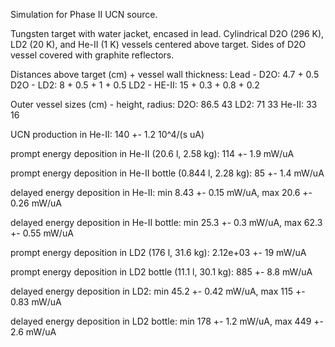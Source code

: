 Simulation for Phase II UCN source.

Tungsten target with water jacket, encased in lead.
Cylindrical D2O (296 K), LD2 (20 K), and He-II (1 K) vessels centered above target.
Sides of D2O vessel covered with graphite reflectors.

Distances above target (cm) + vessel wall thickness:
Lead - D2O: 4.7 + 0.5
D2O - LD2: 8 + 0.5 + 1 + 0.5
LD2 - HE-II: 15 + 0.3 + 0.8 + 0.2

Outer vessel sizes (cm) - height, radius:
D2O: 86.5 43
LD2: 71 33
He-II: 33 16

UCN production in He-II:
140 +- 1.2 10^4/(s uA)

prompt energy deposition in He-II (20.6 l, 2.58 kg):
114 +- 1.9 mW/uA

prompt energy deposition in He-II bottle (0.844 l, 2.28 kg):
85 +- 1.4 mW/uA

delayed energy deposition in He-II:
min 8.43 +- 0.15 mW/uA, max 20.6 +- 0.26 mW/uA

delayed energy deposition in He-II bottle:
min 25.3 +- 0.3 mW/uA, max 62.3 +- 0.55 mW/uA

prompt energy deposition in LD2 (176 l, 31.6 kg):
2.12e+03 +- 19 mW/uA

prompt energy deposition in LD2 bottle (11.1 l, 30.1 kg):
885 +- 8.8 mW/uA

delayed energy deposition in LD2:
min 45.2 +- 0.42 mW/uA, max 115 +- 0.83 mW/uA

delayed energy deposition in LD2 bottle:
min 178 +- 1.2 mW/uA, max 449 +- 2.6 mW/uA

